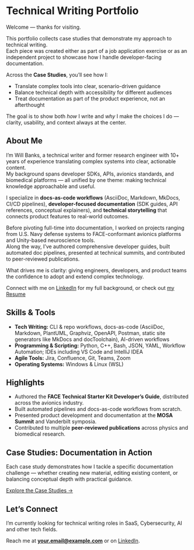 
# Technical Writing Portfolio

Welcome — thanks for visiting.

This portfolio collects case studies that demonstrate my approach to technical writing.  
Each piece was created either as part of a job application exercise or as an independent project to showcase how I handle developer-facing documentation.  

Across the **Case Studies**, you’ll see how I:

- Translate complex tools into clear, scenario-driven guidance  
- Balance technical depth with accessibility for different audiences  
- Treat documentation as part of the product experience, not an afterthought  

The goal is to show both *how* I write and *why* I make the choices I do — clarity, usability, and context always at the center.


## About Me

I’m Will Banks, a technical writer and former research engineer with 10+ years of experience translating complex systems into clear, actionable content.  
My background spans developer SDKs, APIs, avionics standards, and biomedical platforms — all unified by one theme: making technical knowledge approachable and useful.

I specialize in **docs-as-code workflows** (AsciiDoc, Markdown, MkDocs, CI/CD pipelines), **developer-focused documentation** (SDK guides, API references, conceptual explainers), and **technical storytelling** that connects product features to real-world outcomes.

Before pivoting full-time into documentation, I worked on projects ranging from U.S. Navy defense systems to FACE-conformant avionics platforms and Unity-based neuroscience tools.  
Along the way, I’ve authored comprehensive developer guides, built automated doc pipelines, presented at technical summits, and contributed to peer-reviewed publications.

What drives me is clarity: giving engineers, developers, and product teams the confidence to adopt and extend complex technology.

Connect with me on [LinkedIn](https://www.linkedin.com/in/william-banks-7a736793/) for my full background, or check out [my Resume](https://docs.google.com/document/d/1yv8pqGzOZew67R3HoX8QbaK1VehR5nlt/export?format=pdf)

## Skills & Tools

- **Tech Writing:** CLI & repo workflows, docs-as-code (AsciiDoc, Markdown, PlantUML, Graphviz, OpenAPI, Postman, static site generators like MkDocs and docToolchain), AI-driven workflows
- **Programming & Scripting:** Python, C++, Bash, JSON, YAML, Workflow Automation; IDEs including VS Code and IntelliJ IDEA 
- **Agile Tools:** Jira, Confluence, Git, Teams, Zoom  
- **Operating Systems:** Windows & Linux (WSL)  

## Highlights

- Authored the **FACE Technical Starter Kit Developer’s Guide**, distributed across the avionics industry.  
- Built automated pipelines and docs-as-code workflows from scratch.  
- Presented product development and documentation at the **MOSA Summit** and Vanderbilt symposia.  
- Contributed to multiple **peer-reviewed publications** across physics and biomedical research.  

## Case Studies: Documentation in Action

Each case study demonstrates how I tackle a specific documentation challenge — whether creating new material, editing existing content, or balancing conceptual depth with practical guidance.

[Explore the Case Studies →](./case-studies/)

## Let’s Connect

I’m currently looking for technical writing roles in SaaS, Cybersecurity, AI and other tech fields.  

Reach me at **your.email@example.com** or on [LinkedIn](https://www.linkedin.com/in/william-banks-7a736793/).  
